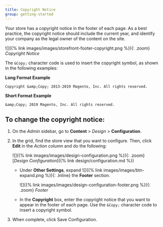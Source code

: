 ```yaml
---
title: Copyright Notice
group: getting-started
---
```


Your store has a copyright notice in the footer of each page. As a best practice, the copyright notice should include the current year, and identify your company as the legal owner of the content on the site.

![]({% link images/images/storefront-footer-copyright.png %}){: .zoom}
_Copyright Notice_

The `&Copy;` character code is used to insert the copyright symbol, as shown in the following examples:

   **Long Format Example**

   `Copyright &amp;Copy; 2013-2019 Magento, Inc. All rights reserved.`

   **Short Format Example**

   `&amp;Copy; 2019 Magento, Inc. All rights reserved.`

## To change the copyright notice:

1. On the _Admin_ sidebar, go to **Content** > _Design_ > **Configuration**.

1. In the grid, find the store view that you want to configure. Then, click **Edit** in the _Action_ column and do the following:

   ![]({% link images/images/design-configuration.png %}){: .zoom}
   [_Design Configuration_]({% link design/configuration.md %})

   * Under **Other Settings**, expand ![]({% link images/images/btn-expand.png %}){: .Inline} the **Footer** section.

      ![]({% link images/images/design-configuration-footer.png %}){: .zoom}
      _Footer_

   * In the **Copyright** box, enter the copyright notice that you want to appear in the footer of each page. Use the `&Copy;` character code to insert a copyright symbol.

1. When complete, click <span class="btn">Save Configuration</span>.
